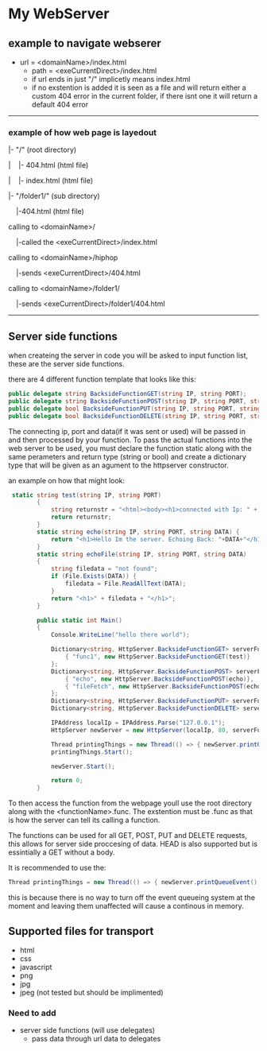 # My WebServer

## example to navigate webserer

- url = \<domainName\>/index.html
  - path = \<exeCurrentDirect\>/index.html
  - if url ends in just "/" implicetly means index.html
  - if no exstention is added it is seen as a file and will return either a custom 404 error in the current folder, if there isnt one it will return a default 404 error

------

### example of how web page is layedout

|- "/" (root directory)

|    |- 404.html (html file)

|    |- index.html (html file)

|- "/folder1/" (sub directory)

    |-404.html (html file)

calling to \<domainName\>/

    |-called the \<exeCurrentDirect\>/index.html

calling to \<domainName\>/hiphop

    |-sends \<exeCurrentDirect\>/404.html

calling to \<domainName\>/folder1/

    |-sends \<exeCurrentDirect\>/folder1/404.html

---

## Server side functions

when createing the server in code you will be asked to input function list, these are the server side functions.

there are 4 different function template that looks like this:

```csharp
public delegate string BacksideFunctionGET(string IP, string PORT);
public delegate string BacksideFunctionPOST(string IP, string PORT, string DATA);
public delegate bool BacksideFunctionPUT(string IP, string PORT, string DATA);
public delegate bool BacksideFunctionDELETE(string IP, string PORT, string DATA);
```

The connecting ip, port and data(if it was sent or used) will be passed in and then processed by your function. To pass the actual functions into the web server to be used, you must declare the function static along with the same perameters and return type (string or bool) and create a dictionary type that will be given as an agument to the httpserver constructor.

an example on how that might look:

```csharp
 static string test(string IP, string PORT)
        {
            string returnstr = "<html><body><h1>connected with Ip: " + IP + "</h1><h1>on Port: " + PORT + "</h1></body></html>";
            return returnstr;
        }
        static string echo(string IP, string PORT, string DATA) {
            return "<h1>Hello Im the server. Echoing Back: "+DATA+"</h1>";
        }
        static string echoFile(string IP, string PORT, string DATA)
        {
            string filedata = "not found";
            if (File.Exists(DATA)) {
                filedata = File.ReadAllText(DATA);
            }
            return "<h1>" + filedata + "</h1>";
        }

        public static int Main()
        {
            Console.WriteLine("hello there world");

            Dictionary<string, HttpServer.BacksideFunctionGET> serverFunctionsGET = new Dictionary<string, HttpServer.BacksideFunctionGET>(){
                { "func1", new HttpServer.BacksideFunctionGET(test)}
            };
            Dictionary<string, HttpServer.BacksideFunctionPOST> serverFunctionsPOST = new Dictionary<string, HttpServer.BacksideFunctionPOST>() {
                { "echo", new HttpServer.BacksideFunctionPOST(echo)},
                { "fileFetch", new HttpServer.BacksideFunctionPOST(echoFile)}
            };
            Dictionary<string, HttpServer.BacksideFunctionPUT> serverFunctionsPUT = new Dictionary<string, HttpServer.BacksideFunctionPUT>();
            Dictionary<string, HttpServer.BacksideFunctionDELETE> serverFunctionsDELETE = new Dictionary<string, HttpServer.BacksideFunctionDELETE>();

            IPAddress localIp = IPAddress.Parse("127.0.0.1");
            HttpServer newServer = new HttpServer(localIp, 80, serverFunctionsGET, serverFunctionsPOST, serverFunctionsPUT, serverFunctionsDELETE);

            Thread printingThings = new Thread(() => { newServer.printQueueEvent(); });
            printingThings.Start();

            newServer.Start();

            return 0;
        }
```

To then access the function from the webpage youll use the root directory along with the \<functionName\>.func. The exstention must be .func as that is how the server can tell its calling a function.

The functions can be used for all GET, POST, PUT and DELETE requests, this allows for server side proccesing of data. HEAD is also supported but is essintially a GET without a body. 

It is recommended to use the:

```csharp
Thread printingThings = new Thread(() => { newServer.printQueueEvent(); });
```

this is because there is no way to turn off the event queueing system at the moment and leaving them unaffected will cause a continous in memory.

## Supported files for transport

- html
- css
- javascript
- png
- jpg
- jpeg (not tested but should be implimented)

### Need to add

- server side functions (will use delegates)
  - pass data through url data to delegates
